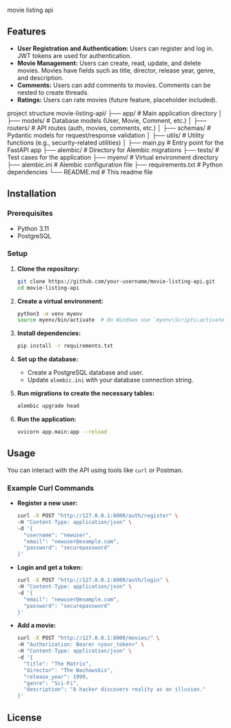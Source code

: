 movie listing api 
## Features
- **User Registration and Authentication:** Users can register and log in. JWT tokens are used for authentication.
- **Movie Management:** Users can create, read, update, and delete movies. Movies have fields such as title, director, release year, genre, and description.
- **Comments:** Users can add comments to movies. Comments can be nested to create threads.
- **Ratings:** Users can rate movies (future feature, placeholder included).


project structure 
movie-listing-api/
├── app/                    # Main application directory
│   ├── models/             # Database models (User, Movie, Comment, etc.)
│   ├── routers/            # API routes (auth, movies, comments, etc.)
│   ├── schemas/            # Pydantic models for request/response validation
│   ├── utils/              # Utility functions (e.g., security-related utilities)
│   ├── main.py             # Entry point for the FastAPI app
├── alembic/                # Directory for Alembic migrations
├── tests/                  # Test cases for the application
├── myenv/                  # Virtual environment directory
├── alembic.ini             # Alembic configuration file
├── requirements.txt        # Python dependencies
└── README.md               # This readme file



## Installation

### Prerequisites
- Python 3.11
- PostgreSQL

### Setup

1. **Clone the repository:**
    ```sh
    git clone https://github.com/your-username/movie-listing-api.git
    cd movie-listing-api
    ```

2. **Create a virtual environment:**
    ```sh
    python3 -m venv myenv
    source myenv/bin/activate  # On Windows use `myenv\Scripts\activate`
    ```

3. **Install dependencies:**
    ```sh
    pip install -r requirements.txt
    ```

4. **Set up the database:**
    - Create a PostgreSQL database and user.
    - Update `alembic.ini` with your database connection string.

5. **Run migrations to create the necessary tables:**
    ```sh
    alembic upgrade head
    ```

6. **Run the application:**
    ```sh
    uvicorn app.main:app --reload
    ```

## Usage

You can interact with the API using tools like `curl` or Postman.

### Example Curl Commands

- **Register a new user:**
    ```sh
    curl -X POST "http://127.0.0.1:8000/auth/register" \
    -H "Content-Type: application/json" \
    -d '{
      "username": "newuser",
      "email": "newuser@example.com",
      "password": "securepassword"
    }'
    ```

- **Login and get a token:**
    ```sh
    curl -X POST "http://127.0.0.1:8000/auth/login" \
    -H "Content-Type: application/json" \
    -d '{
      "email": "newuser@example.com",
      "password": "securepassword"
    }'
    ```

- **Add a movie:**
    ```sh
    curl -X POST "http://127.0.0.1:8000/movies/" \
    -H "Authorization: Bearer <your_token>" \
    -H "Content-Type: application/json" \
    -d '{
      "title": "The Matrix",
      "director": "The Wachowskis",
      "release_year": 1999,
      "genre": "Sci-Fi",
      "description": "A hacker discovers reality as an illusion."
    }'
    ```

## License


